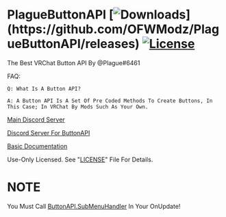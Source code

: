 # PlagueButtonAPI [![Downloads](https://img.shields.io/github/downloads/OFWModz/PlagueButtonAPI/total?color=magenta&label=Latest%20PlagueButtonAPIExample%20Downloads:)](https://github.com/OFWModz/PlagueButtonAPI/releases) [![License](https://img.shields.io/badge/License-Use%20Only-magenta.svg)](https://github.com/OFWModz/PlagueButtonAPI/blob/master/LICENSE)
The Best VRChat Button API By @Plague#6461

FAQ:
```
Q: What Is A Button API?

A: A Button API Is A Set Of Pre Coded Methods To Create Buttons, In This Case; In VRChat By Mods Such As Your Own.
```
[Main Discord Server](http://Krewella.co.uk/Discord)

[Discord Server For ButtonAPI](http://Krewella.co.uk/ButtonAPI)

[Basic Documentation](https://github.com/OFWModz/PlagueButtonAPI/wiki)

Use-Only Licensed. See "[LICENSE](https://github.com/OFWModz/PlagueButtonAPI/blob/master/LICENSE)" File For Details.

# NOTE
You Must Call [ButtonAPI.SubMenuHandler](https://github.com/OFWModz/PlagueButtonAPI/blob/master/PlagueButtonAPI.cs#L859) In Your OnUpdate!
